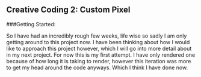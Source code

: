 ## Creative Coding 2: Custom Pixel

###Getting Started:

So I have had an incredibly rough few weeks, life wise so sadly I am only getting around to this project now. I have been thinking about how I would like to approach this project however, which I will go into more detail about in my next project. For now this is my first attempt. I have only rendered one because of how long it is taking to render, however this iteration was more to get my head around the code anyways. Which I think I have done now.